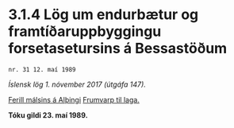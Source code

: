 # 3.1.4 Lög um endurbætur og framtíðaruppbyggingu forsetasetursins á Bessastöðum

`nr. 31 12. maí 1989`

_Íslensk lög 1. nóvember 2017 (útgáfa 147)._

[Ferill málsins á Alþingi](https://www.althingi.is/thingstorf/thingmalalistar-eftir-thingum/ferill/?ltg=111&mnr=432)
[Frumvarp til laga.](https://www.althingi.is/altext/111/s/0792.html)

**Tóku gildi 23. maí 1989.**

